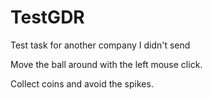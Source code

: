 # TestGDR
Test task for another company I didn't send

Move the ball around with the left mouse click.

Collect coins and avoid the spikes.
